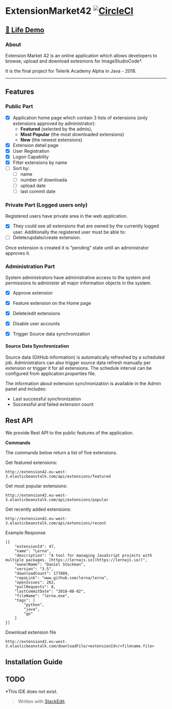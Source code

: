 
# ExtensionMarket42  [![CircleCI](https://camo.githubusercontent.com/351d5280b6269709d06e106baf1132415214823d/68747470733a2f2f636972636c6563692e636f6d2f67682f6d6d677269676f726f76612f457874656e73696f6e4d61726b657434322e7376673f7374796c653d736869656c64)](https://circleci.com/gh/mmgrigorova/ExtensionMarket42)
[:eyes: Life Demo](http://extension42.eu-west-3.elasticbeanstalk.com)
----------
### About

Extension Market 42 is an online application which allows developers to browse, upload and download extesnions for ImageStudioCode*. 

It is the final project for Telerik Academy Alpha in Java - 2018.

----------

## Features

### Public Part
  - [x] Application home page which contain 3 lists of extensions (only extensions approved by administrator): 
	- **Featured** (selected by the admis), 
	- **Most Popular** (the most downloaded extensions)
	- **New** (the newest extensions)
- [x] Extension detail page
- [x] User Registration
- [x] Logon Capability
- [x] Filter extensions by name
- [ ] Sort by:
	- [ ] name
	- [ ] number of downloada
	- [ ] upload date
	- [ ] last commit date
  
### Private Part (Logged users only)

Registered users have private area in the web application.
- [x] They could see all extensions that are owned by the currently logged user. Additionally the registered user must be able to:
- [ ] Delete/update/create extension. 

Once extension is created it is “pending” state until an administrator approves it. 

### Administration Part

System administrators have administrative access to the system and permissions to administer all major information objects in the system.
- [x] Approve extension
- [x] Feature extension on the Home page
- [x] Delete/edit extensions
- [x] Disable user accounts

- [x] Trigger Source data synchronization

#### Source Data Synchronization

Source data (GitHub information) is automatically refreshed by a scheduled job. 
Administrators can also trigger source data refresh manually per extension or trigger it for all extensions.
The schedule interval can be configured from application.properties file.

The information about extension synchronization is available in the Admin panel and includes:
- Last successful synchronization
- Successful and failed extension count

## Rest API

We provide Rest API to the public features of the application.

**Commands**

The commands below return a list of five extensions.

Get featured extensions:

    http://extension42.eu-west-3.elasticbeanstalk.com/api/extensions/featured

Get most popular extensions:

    http://extension42.eu-west-3.elasticbeanstalk.com/api/extensions/popular

Get recently added extensions:

    http://extension42.eu-west-3.elasticbeanstalk.com/api/extensions/recent

Example Response

    [{
        "extensionId": 47,
        "name": "Lerna",
        "description": "A tool for managing JavaScript projects with multiple packages. [https://lernajs.io](https://lernajs.io/)",
        "ownerName": "Daniel Stockman",
        "version": "3.5",
        "downloadCount": 177889,
        "repoLink": "www.github.com/lerna/lerna",
        "openIssues": 262,
        "pullRequests": 0,
        "lastCommitDate": "2018-08-02",
        "fileName": "lerna.exe",
        "tags": [
            "python",
            "java",
            "go"
        ]
    }]
    
Download extension file

	http://extension42.eu-west-3.elasticbeanstalk.com/downloadFile/<extensionId>/<filename.file>
	
## Installation Guide
TODO
---- 

*This IDE does not exist.

> Written with [StackEdit](https://stackedit.io/).
